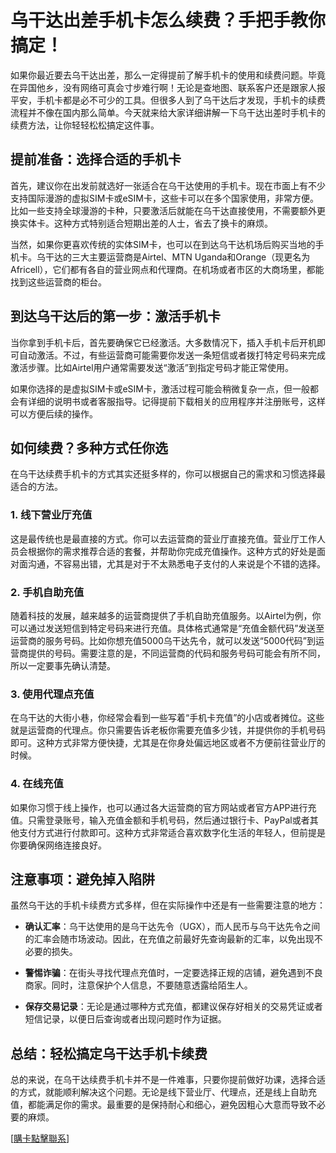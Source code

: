 # 乌干达出差手机卡怎么续费？手把手教你搞定！

如果你最近要去乌干达出差，那么一定得提前了解手机卡的使用和续费问题。毕竟在异国他乡，没有网络可真会寸步难行啊！无论是查地图、联系客户还是跟家人报平安，手机卡都是必不可少的工具。但很多人到了乌干达后才发现，手机卡的续费流程并不像在国内那么简单。今天就来给大家详细讲解一下乌干达出差时手机卡的续费方法，让你轻轻松松搞定这件事。

## 提前准备：选择合适的手机卡

首先，建议你在出发前就选好一张适合在乌干达使用的手机卡。现在市面上有不少支持国际漫游的虚拟SIM卡或eSIM卡，这些卡可以在多个国家使用，非常方便。比如一些支持全球漫游的卡种，只要激活后就能在乌干达直接使用，不需要额外更换实体卡。这种方式特别适合短期出差的人士，省去了换卡的麻烦。

当然，如果你更喜欢传统的实体SIM卡，也可以在到达乌干达机场后购买当地的手机卡。乌干达的三大主要运营商是Airtel、MTN Uganda和Orange（现更名为Africell），它们都有各自的营业网点和代理商。在机场或者市区的大商场里，都能找到这些运营商的柜台。

## 到达乌干达后的第一步：激活手机卡

当你拿到手机卡后，首先要确保它已经激活。大多数情况下，插入手机卡后开机即可自动激活。不过，有些运营商可能需要你发送一条短信或者拨打特定号码来完成激活步骤。比如Airtel用户通常需要发送“激活”到指定号码才能正常使用。

如果你选择的是虚拟SIM卡或eSIM卡，激活过程可能会稍微复杂一点，但一般都会有详细的说明书或者客服指导。记得提前下载相关的应用程序并注册账号，这样可以方便后续的操作。

## 如何续费？多种方式任你选

在乌干达续费手机卡的方式其实还挺多样的，你可以根据自己的需求和习惯选择最适合的方法。

### 1. 线下营业厅充值

这是最传统也是最直接的方式。你可以去运营商的营业厅直接充值。营业厅工作人员会根据你的需求推荐合适的套餐，并帮助你完成充值操作。这种方式的好处是面对面沟通，不容易出错，尤其是对于不太熟悉电子支付的人来说是个不错的选择。

### 2. 手机自助充值

随着科技的发展，越来越多的运营商提供了手机自助充值服务。以Airtel为例，你可以通过发送短信到特定号码来进行充值。具体格式通常是“充值金额代码”发送至运营商的服务号码。比如你想充值5000乌干达先令，就可以发送“5000代码”到运营商提供的号码。需要注意的是，不同运营商的代码和服务号码可能会有所不同，所以一定要事先确认清楚。

### 3. 使用代理点充值

在乌干达的大街小巷，你经常会看到一些写着“手机卡充值”的小店或者摊位。这些就是运营商的代理点。你只需要告诉老板你需要充值多少钱，并提供你的手机号码即可。这种方式非常方便快捷，尤其是在你身处偏远地区或者不方便前往营业厅的时候。

### 4. 在线充值

如果你习惯于线上操作，也可以通过各大运营商的官方网站或者官方APP进行充值。只需登录账号，输入充值金额和手机号码，然后通过银行卡、PayPal或者其他支付方式进行付款即可。这种方式非常适合喜欢数字化生活的年轻人，但前提是你要确保网络连接良好。

## 注意事项：避免掉入陷阱

虽然乌干达的手机卡续费方式多样，但在实际操作中还是有一些需要注意的地方：

- **确认汇率**：乌干达使用的是乌干达先令（UGX），而人民币与乌干达先令之间的汇率会随市场波动。因此，在充值之前最好先查询最新的汇率，以免出现不必要的损失。
  
- **警惕诈骗**：在街头寻找代理点充值时，一定要选择正规的店铺，避免遇到不良商家。同时，注意保护个人信息，不要随意透露给陌生人。

- **保存交易记录**：无论是通过哪种方式充值，都建议保存好相关的交易凭证或者短信记录，以便日后查询或者出现问题时作为证据。

## 总结：轻松搞定乌干达手机卡续费

总的来说，在乌干达续费手机卡并不是一件难事，只要你提前做好功课，选择合适的方式，就能顺利解决这个问题。无论是线下营业厅、代理点，还是线上自助充值，都能满足你的需求。最重要的是保持耐心和细心，避免因粗心大意而导致不必要的麻烦。

[[購卡點擊聯系](https://t.me/s/esim1088)]